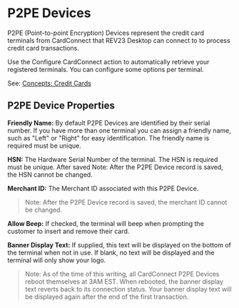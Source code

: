 # P2PE Devices

P2PE (Point-to-point Encryption) Devices represent the credit card terminals from CardConnect that REV23 Desktop can connect to to process credit card transactions.

Use the Configure CardConnect action to automatically retrieve your registered terminals. You can configure some options per terminal.

See: [Concepts: Credit Cards](../concepts/credit-cards.md)

## P2PE Device Properties

**Friendly Name:** By default P2PE Devices are identified by their serial number. If you have more than one terminal you can assign a friendly name, such as "Left" or "Right" for easy identification. The friendly name is required must be unique.

**HSN:** The Hardware Serial Number of the terminal. The HSN is required must be unique. After saved
Note: After the P2PE Device record is saved, the HSN cannot be changed.

**Merchant ID:** The Merchant ID associated with this P2PE Device.
> Note: After the P2PE Device record is saved, the merchant ID cannot be changed.

**Allow Beep:** If checked, the terminal will beep when prompting the customer to insert and remove their card.

**Banner Display Text:** If supplied, this text will be displayed on the bottom of the terminal when not in use. If blank, no text will be displayed and the terminal will only show your logo.

> Note: As of the time of this writing, all CardConnect P2PE Devices reboot themselves at 3AM EST. When rebooted, the banner display text reverts back to its connection status. Your banner display text will be displayed again after the end of the first transaction.